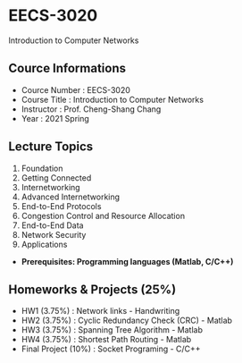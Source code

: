 # EECS-3020 
Introduction to Computer Networks 
## Cource Informations
* Cource Number : EECS-3020
* Course Title : Introduction to Computer Networks
* Instructor : Prof. Cheng-Shang Chang
* Year : 2021 Spring
## Lecture Topics
1. Foundation
2. Getting Connected
3. Internetworking
4. Advanced Internetworking
5. End-to-End Protocols
6. Congestion Control and Resource Allocation
7. End-to-End Data
8. Network Security
9. Applications

* **Prerequisites: Programming languages (Matlab, C/C++)**

## Homeworks & Projects (25%)
* HW1 (3.75%) : Network links - Handwriting
* HW2 (3.75%) : Cyclic Redundancy Check (CRC) - Matlab
* HW3 (3.75%) : Spanning Tree Algorithm - Matlab
* HW4 (3.75%) : Shortest Path Routing - Matlab
* Final Project (10%) : Socket Programing - C/C++
